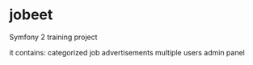 jobeet
=======


Symfony 2 training project

it contains:
	categorized job advertisements
	multiple users
	admin panel
